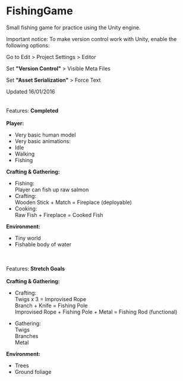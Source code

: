# FishingGame
Small fishing game for practice using the Unity engine.

Important notice:
To make version control work with Unity, enable the following options:

Go to Edit > Project Settings > Editor

  Set **"Version Control"**  > Visible Meta Files
  
  Set **"Asset Serialization"** > Force Text

  
  
Updated 16/01/2016
</br>
</br>
</br>
Features: **Completed**   
</br>
**Player:**
 * Very basic human model  
 * Very basic animations:  
 * Idle  
 * Walking  
 * Fishing  

**Crafting & Gathering:**
 * Fishing:  
 Player can fish up raw salmon
 * Crafting:  
Wooden Stick + Match = Fireplace (deployable)
 * Cooking:  
Raw Fish + Fireplace = Cooked Fish
				
**Environment:**  
 * Tiny world  
 * Fishable body of water  
			
</br></br>
Features: **Stretch Goals**  
</br>
**Crafting & Gathering:**  
 * Crafting:  
Twigs x 3 = Improvised Rope  
Branch + Knife = Fishing Pole  
Improvised Rope + Fishing Pole + Metal = Fishing Rod (functional)  
			
 * Gathering:  
Twigs  
Branches  
Metal
	
	
**Environment:**
 * Trees
 * Ground foliage
